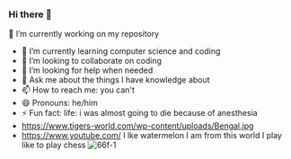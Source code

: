 ### Hi there 👋
 🔭 I’m currently working on my repository
- 🌱 I’m currently learning computer science and coding 
- 👯 I’m looking to collaborate on coding
- 🤔 I’m looking for help when needed 
- 💬 Ask me about the things I have knowledge about
- 📫 How to reach me: you can't
- 😄 Pronouns: he/him
- ⚡ Fun fact: life: i was almost going to die because of anesthesia
- https://www.tigers-world.com/wp-content/uploads/Bengal.jpg
- https://www.youtube.com/
I lke watermelon
I am from this world 
I play like to play chess
![66f-1](https://user-images.githubusercontent.com/112802508/204133788-a62a077e-f4c2-4d5f-9e16-72a6bde84cb2.jpg)

<!--
**MOuldycheese123/MOuldycheese123** is a ✨ _special_ ✨ repository because its `README.md` (this file) appears on your GitHub profile.

Here are some ideas to get you started:

- 🔭 I’m currently working on my repository
- 🌱 I’m currently learning computer science and coding 
- 👯 I’m looking to collaborate on coding
- 🤔 I’m looking for help when needed 
- 💬 Ask me about the things I have knowledge about
- 📫 How to reach me: you can't
- 😄 Pronouns: he/him
- ⚡ Fun fact: life: i was almost going to die because of anesthesia
- https://www.tigers-world.com/wp-content/uploads/Bengal.jpg
- https://www.youtube.com/
I lke watermelon
I am from this world 
I play like to play chess
![66f-1](https://user-images.githubusercontent.com/112802508/204133788-a62a077e-f4c2-4d5f-9e16-72a6bde84cb2.jpg)

